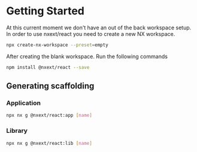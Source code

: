# Getting Started

At this current moment we don't have an out of the back workspace setup. In order to use nxext/react you need to create a new NX workspace.

```bash
npx create-nx-workspace --preset=empty
```

After creating the blank workspace. Run the following commands

```bash npm2yarn
npm install @nxext/react --save
```

## Generating scaffolding

### Application

```bash
npx nx g @nxext/react:app [name]
```

### Library

```bash
npx nx g @nxext/react:lib [name]
```
